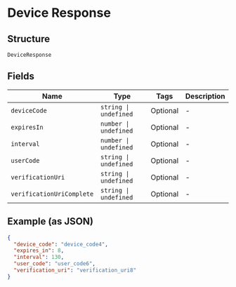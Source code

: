 
# Device Response

## Structure

`DeviceResponse`

## Fields

| Name | Type | Tags | Description |
|  --- | --- | --- | --- |
| `deviceCode` | `string \| undefined` | Optional | - |
| `expiresIn` | `number \| undefined` | Optional | - |
| `interval` | `number \| undefined` | Optional | - |
| `userCode` | `string \| undefined` | Optional | - |
| `verificationUri` | `string \| undefined` | Optional | - |
| `verificationUriComplete` | `string \| undefined` | Optional | - |

## Example (as JSON)

```json
{
  "device_code": "device_code4",
  "expires_in": 8,
  "interval": 130,
  "user_code": "user_code6",
  "verification_uri": "verification_uri8"
}
```


